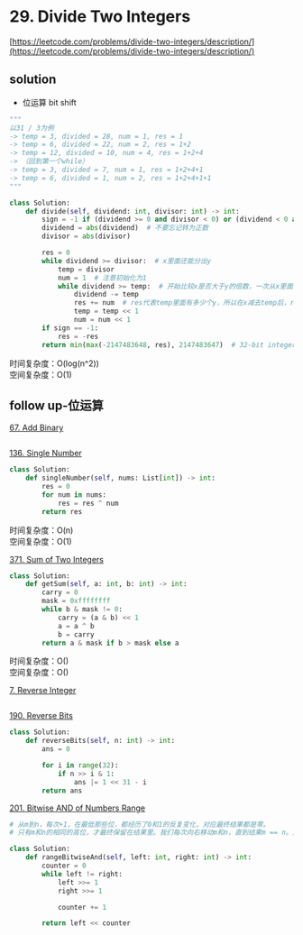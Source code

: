 # 29. Divide Two Integers

[https://leetcode.com/problems/divide-two-integers/description/](https://leetcode.com/problems/divide-two-integers/description/)

## solution

- 位运算 bit shift

```python
"""
以31 / 3为例
-> temp = 3, divided = 28, num = 1, res = 1
-> temp = 6, divided = 22, num = 2, res = 1+2
-> temp = 12, divided = 10, num = 4, res = 1+2+4
-> （回到第一个while）
-> temp = 3, divided = 7, num = 1, res = 1+2+4+1
-> temp = 6, divided = 1, num = 2, res = 1+2+4+1+1
"""

class Solution:
    def divide(self, dividend: int, divisor: int) -> int:
        sign = -1 if (dividend >= 0 and divisor < 0) or (dividend < 0 and divisor >= 0) else 1
        dividend = abs(dividend)  # 不要忘记转为正数
        divisor = abs(divisor)

        res = 0
        while dividend >= divisor:  # x里面还能分出y
            temp = divisor
            num = 1  # 注意初始化为1
            while dividend >= temp:  # 开始比较x是否大于y的倍数，一次从x里面减去最大的2^n*y
                dividend -= temp
                res += num  # res代表temp里面有多少个y，所以在x减去temp后，res也要加在result里
                temp = temp << 1
                num = num << 1
        if sign == -1:
            res = -res
        return min(max(-2147483648, res), 2147483647)  # 32-bit integer limitations
```

时间复杂度：O(log(n^2)) <br>
空间复杂度：O(1)

## follow up-位运算

[67. Add Binary](https://leetcode.com/problems/add-binary/description/)

```python

```

[136. Single Number](https://leetcode.com/problems/single-number/)

```python
class Solution:
    def singleNumber(self, nums: List[int]) -> int:
        res = 0
        for num in nums:
            res = res ^ num
        return res
```

时间复杂度：O(n) <br>
空间复杂度：O(1)

[371. Sum of Two Integers](https://leetcode.com/problems/sum-of-two-integers/description/)

```python
class Solution:
    def getSum(self, a: int, b: int) -> int:
        carry = 0
        mask = 0xffffffff
        while b & mask != 0:
            carry = (a & b) << 1
            a = a ^ b
            b = carry
        return a & mask if b > mask else a
```

时间复杂度：O() <br>
空间复杂度：O()

[7. Reverse Integer](https://leetcode.com/problems/reverse-integer/description/)

```python

```

[190. Reverse Bits](https://leetcode.com/problems/reverse-bits/)

```python
class Solution:
    def reverseBits(self, n: int) -> int:
        ans = 0

        for i in range(32):
            if n >> i & 1:
                ans |= 1 << 31 - i
        return ans
```

[201. Bitwise AND of Numbers Range](https://leetcode.com/problems/bitwise-and-of-numbers-range/description/)

```python
# 从m到n，每次+1，在最低那些位，都经历了0和1的反复变化，对应最终结果都是零。
# 只有m和n的相同的高位，才最终保留在结果里。我们每次向右移动m和n，直到结果m == n。用counter记录移动的次数，然后把当前的m或者n再向左移动counter位就是最终结果

class Solution:
    def rangeBitwiseAnd(self, left: int, right: int) -> int:
        counter = 0
        while left != right:
            left >>= 1
            right >>= 1

            counter += 1

        return left << counter
```
